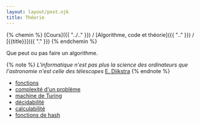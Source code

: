 ```yaml
---
layout: layout/post.njk 
title: Théorie
---
```


{% chemin %}
[Cours]({{ "../.." }}) / [Algorithme, code et théorie]({{ ".." }}) / [{{title}}]({{ "." }})
{% endchemin %}

<!-- début résumé -->

Que peut ou pas faire un algorithme.

<!-- fin résumé -->

{% note %}
*L'informatique n'est pas plus la science des ordinateurs que l'astronomie n'est celle des télescopes* [E. Dijkstra](https://fr.wikipedia.org/wiki/Edsger_Dijkstra)
{% endnote %}

* [fonctions](fonctions)
* [complexité d'un problème](complexité-problème)
* [machine de Turing](machine-turing)
* [décidabilité](decidabilite)
* [calculabilité](calculabilite)
* [fonctions de hash](fonctions-hash)
